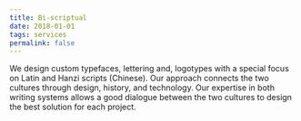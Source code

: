 ```yaml
---
title: Bi-scriptual
date: 2018-01-01
tags: services
permalink: false
---
```


We design custom typefaces, lettering and, logotypes with a special focus on Latin and Hanzi scripts (Chinese). Our approach connects the two cultures through design, history, and technology. Our expertise in both writing systems allows a good dialogue between the two cultures to design the best solution for each project.
